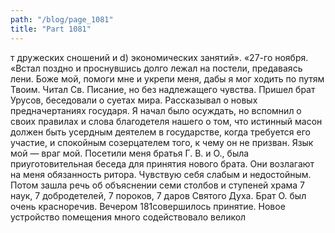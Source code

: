 ```yaml
---
path: "/blog/page_1081"
title: "Part 1081"
---
```


т дружеских сношений и d) экономических занятий».
«27-го ноября.
«Встал поздно и проснувшись долго лежал на постели, предаваясь лени. Боже мой, помоги мне и укрепи меня, дабы я мог ходить по путям Твоим. Читал Св. Писание, но без надлежащего чувства. Пришел брат Урусов, беседовали о суетах мира. Рассказывал о новых предначертаниях государя. Я начал было осуждать, но вспомнил о своих правилах и слова благодетеля нашего о том, что истинный масон должен быть усердным деятелем в государстве, когда требуется его участие, и спокойным созерцателем того, к чему он не призван. Язык мой — враг мой. Посетили меня братья Г. В. и О., была приуготовительная беседа для принятия нового брата. Они возлагают на меня обязанность ритора. Чувствую себя слабым и недостойным. Потом зашла речь об объяснении семи столбов и ступеней храма 7 наук, 7 добродетелей, 7 пороков, 7 даров Святого Духа. Брат О. был очень красноречив. Вечером 181совершилось принятие. Новое устройство помещения много содействовало великол
